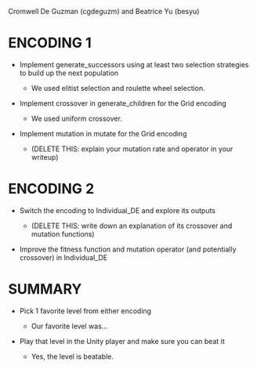 Cromwell De Guzman (cgdeguzm) and Beatrice Yu (besyu)

# ENCODING 1
- Implement generate_successors using at least two selection strategies to build up the next population

    - We used elitist selection and roulette wheel selection.

- Implement crossover in generate_children for the Grid encoding

    - We used uniform crossover.

- Implement mutation in mutate for the Grid encoding

    - (DELETE THIS: explain your mutation rate and operator in your writeup)

# ENCODING 2

- Switch the encoding to Individual_DE and explore its outputs

    - (DELETE THIS: write down an explanation of its crossover and mutation functions)

- Improve the fitness function and mutation operator (and potentially crossover) in Individual_DE

# SUMMARY

- Pick 1 favorite level from either encoding

    - Our favorite level was...

- Play that level in the Unity player and make sure you can beat it

    - Yes, the level is beatable.